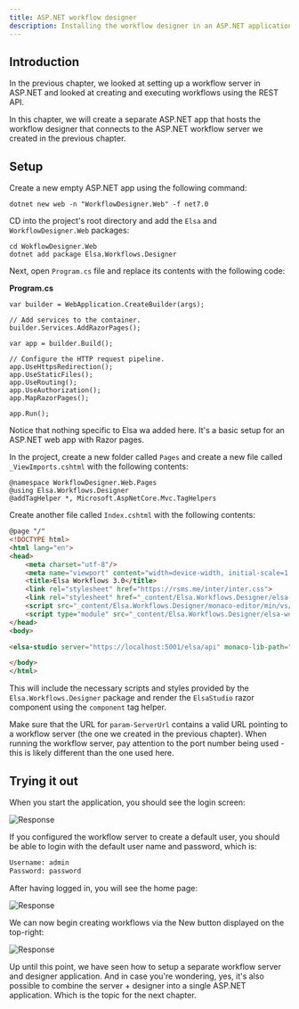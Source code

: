 ```yaml
---
title: ASP.NET workflow designer
description: Installing the workflow designer in an ASP.NET application. 
---
```


## Introduction

In the previous chapter, we looked at setting up a workflow server in ASP.NET and looked at creating and executing workflows using the REST API.

In this chapter, we will create a separate ASP.NET app that hosts the workflow designer that connects to the ASP.NET workflow server we created in the previous chapter. 

## Setup

Create a new empty ASP.NET app using the following command:

```shell
dotnet new web -n "WorkflowDesigner.Web" -f net7.0
```

CD into the project's root directory and add the `Elsa` and `WorkflowDesigner.Web` packages:

```shell
cd WokflowDesigner.Web
dotnet add package Elsa.Workflows.Designer
```

Next, open `Program.cs` file and replace its contents with the following code:

**Program.cs**

```clike
var builder = WebApplication.CreateBuilder(args);

// Add services to the container.
builder.Services.AddRazorPages();

var app = builder.Build();

// Configure the HTTP request pipeline.
app.UseHttpsRedirection();
app.UseStaticFiles();
app.UseRouting();
app.UseAuthorization();
app.MapRazorPages();

app.Run();
```

Notice that nothing specific to Elsa wa added here. It's a basic setup for an ASP.NET web app with Razor pages.

In the project, create a new folder called `Pages` and create a new file called `_ViewImports.cshtml` with the following contents:

```razor
@namespace WorkflowDesigner.Web.Pages
@using Elsa.Workflows.Designer
@addTagHelper *, Microsoft.AspNetCore.Mvc.TagHelpers
```

Create another file called `Index.cshtml` with the following contents:

```html
@page "/"
<!DOCTYPE html>
<html lang="en">
<head>
    <meta charset="utf-8"/>
    <meta name="viewport" content="width=device-width, initial-scale=1.0"/>
    <title>Elsa Workflows 3.0</title>
    <link rel="stylesheet" href="https://rsms.me/inter/inter.css">
    <link rel="stylesheet" href="_content/Elsa.Workflows.Designer/elsa-workflows-designer/elsa-workflows-designer.css">
    <script src="_content/Elsa.Workflows.Designer/monaco-editor/min/vs/loader.js"></script>
    <script type="module" src="_content/Elsa.Workflows.Designer/elsa-workflows-designer/elsa-workflows-designer.esm.js"></script>
</head>
<body>

<elsa-studio server="https://localhost:5001/elsa/api" monaco-lib-path="/_content/Elsa.Workflows.Designer/monaco-editor/min"></elsa-studio>

</body>
</html>
```

This will include the necessary scripts and styles provided by the `Elsa.Workflows.Designer` package and render the `ElsaStudio` razor component using the `component` tag helper.

Make sure that the URL for `param-ServerUrl` contains a valid URL pointing to a workflow server (the one we created in the previous chapter).
When running the workflow server, pay attention to the port number being used - this is likely different than the one used here. 

## Trying it out

When you start the application, you should see the login screen:

![Response](/installation/designer-login.png)

If you configured the workflow server to create a default user, you should be able to login with the default user name and password, which is:

```html
Username: admin
Password: password
```

After having logged in, you will see the home page:

![Response](/installation/designer-home.png)

We can now begin creating workflows via the New button displayed on the top-right:

![Response](/installation/designer-demo.gif)

Up until this point, we have seen how to setup a separate workflow server and designer application. And in case you're wondering, yes, it's also possible to combine the server + designer into a single ASP.NET application.
Which is the topic for the next chapter.